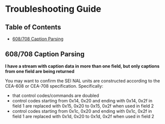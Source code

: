# Troubleshooting Guide

## Table of Contents
- [608/708 Caption Parsing](caption-parsing)

## 608/708 Caption Parsing

**I have a stream with caption data in more than one field, but only captions from one field are being returned**

You may want to confirm the SEI NAL units are constructed according to the CEA-608 or CEA-708 specification. Specifically:

- that control codes/commands are doubled
- control codes starting from 0x14, 0x20 and ending with 0x14, 0x2f in field 1 are replaced with 0x15, 0x20 to 0x15, 0x2f when used in field 2
- control codes starting from 0x1c, 0x20 and ending with 0x1c, 0x2f in field 1 are replaced with 0x1d, 0x20 to 0x1d, 0x2f when used in field 2

[caption-parsing]: /docs/troubleshooting.md#608/708-caption-parsing